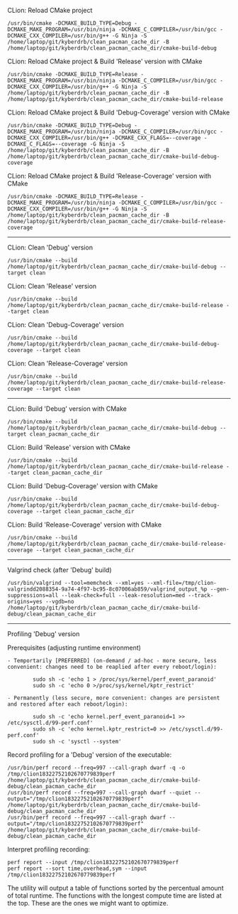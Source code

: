 CLion: Reload CMake project

    /usr/bin/cmake -DCMAKE_BUILD_TYPE=Debug -DCMAKE_MAKE_PROGRAM=/usr/bin/ninja -DCMAKE_C_COMPILER=/usr/bin/gcc -DCMAKE_CXX_COMPILER=/usr/bin/g++ -G Ninja -S /home/laptop/git/kyberdrb/clean_pacman_cache_dir -B /home/laptop/git/kyberdrb/clean_pacman_cache_dir/cmake-build-debug

CLion: Reload CMake project & Build 'Release' version with CMake

    /usr/bin/cmake -DCMAKE_BUILD_TYPE=Release -DCMAKE_MAKE_PROGRAM=/usr/bin/ninja -DCMAKE_C_COMPILER=/usr/bin/gcc -DCMAKE_CXX_COMPILER=/usr/bin/g++ -G Ninja -S /home/laptop/git/kyberdrb/clean_pacman_cache_dir -B /home/laptop/git/kyberdrb/clean_pacman_cache_dir/cmake-build-release

CLion: Reload CMake project & Build 'Debug-Coverage' version with CMake

    /usr/bin/cmake -DCMAKE_BUILD_TYPE=Debug -DCMAKE_MAKE_PROGRAM=/usr/bin/ninja -DCMAKE_C_COMPILER=/usr/bin/gcc -DCMAKE_CXX_COMPILER=/usr/bin/g++ -DCMAKE_CXX_FLAGS=--coverage -DCMAKE_C_FLAGS=--coverage -G Ninja -S /home/laptop/git/kyberdrb/clean_pacman_cache_dir -B /home/laptop/git/kyberdrb/clean_pacman_cache_dir/cmake-build-debug-coverage

CLion: Reload CMake project & Build 'Release-Coverage' version with CMake

    /usr/bin/cmake -DCMAKE_BUILD_TYPE=Release -DCMAKE_MAKE_PROGRAM=/usr/bin/ninja -DCMAKE_C_COMPILER=/usr/bin/gcc -DCMAKE_CXX_COMPILER=/usr/bin/g++ -G Ninja -S /home/laptop/git/kyberdrb/clean_pacman_cache_dir -B /home/laptop/git/kyberdrb/clean_pacman_cache_dir/cmake-build-release-coverage

---

CLion: Clean 'Debug' version

    /usr/bin/cmake --build /home/laptop/git/kyberdrb/clean_pacman_cache_dir/cmake-build-debug --target clean

CLion: Clean 'Release' version

    /usr/bin/cmake --build /home/laptop/git/kyberdrb/clean_pacman_cache_dir/cmake-build-release --target clean

CLion: Clean 'Debug-Coverage' version

    /usr/bin/cmake --build /home/laptop/git/kyberdrb/clean_pacman_cache_dir/cmake-build-debug-coverage --target clean

CLion: Clean 'Release-Coverage' version

    /usr/bin/cmake --build /home/laptop/git/kyberdrb/clean_pacman_cache_dir/cmake-build-release-coverage --target clean

---

CLion: Build 'Debug' version with CMake

    /usr/bin/cmake --build /home/laptop/git/kyberdrb/clean_pacman_cache_dir/cmake-build-debug --target clean_pacman_cache_dir

CLion: Build 'Release' version with CMake

    /usr/bin/cmake --build /home/laptop/git/kyberdrb/clean_pacman_cache_dir/cmake-build-release --target clean_pacman_cache_dir

CLion: Build 'Debug-Coverage' version with CMake

    /usr/bin/cmake --build /home/laptop/git/kyberdrb/clean_pacman_cache_dir/cmake-build-debug-coverage --target clean_pacman_cache_dir

CLion: Build 'Release-Coverage' version with CMake

    /usr/bin/cmake --build /home/laptop/git/kyberdrb/clean_pacman_cache_dir/cmake-build-release-coverage --target clean_pacman_cache_dir

---

Valgrind check (after 'Debug' build)

    /usr/bin/valgrind --tool=memcheck --xml=yes --xml-file=/tmp/clion-valgrindd2088354-9a74-4f97-bc95-8c07006ab859/valgrind_output_%p --gen-suppressions=all --leak-check=full --leak-resolution=med --track-origins=yes --vgdb=no /home/laptop/git/kyberdrb/clean_pacman_cache_dir/cmake-build-debug/clean_pacman_cache_dir

---

Profiling 'Debug' version

Prerequisites (adjusting runtime environment)

    - Temportarily [PREFERRED] (on-demand / ad-hoc - more secure, less convenient: changes need to be reaplied after every reboot/login):

            sudo sh -c 'echo 1 > /proc/sys/kernel/perf_event_paranoid'
            sudo sh -c 'echo 0 >/proc/sys/kernel/kptr_restrict'

    - Permanently (less secure, more convenient: changes are persistent and restored after each reboot/login):

            sudo sh -c 'echo kernel.perf_event_paranoid=1 >> /etc/sysctl.d/99-perf.conf'
            sudo sh -c 'echo kernel.kptr_restrict=0 >> /etc/sysctl.d/99-perf.conf'
            sudo sh -c 'sysctl --system'

Record profiling for a 'Debug' version of the executable:

    /usr/bin/perf record --freq=997 --call-graph dwarf -q -o /tmp/clion18322752102670779839perf /home/laptop/git/kyberdrb/clean_pacman_cache_dir/cmake-build-debug/clean_pacman_cache_dir
    /usr/bin/perf record --freq=997 --call-graph dwarf --quiet --output="/tmp/clion18322752102670779839perf" /home/laptop/git/kyberdrb/clean_pacman_cache_dir/cmake-build-debug/clean_pacman_cache_dir
    /usr/bin/perf record --freq=997 --call-graph dwarf --output="/tmp/clion18322752102670779839perf" /home/laptop/git/kyberdrb/clean_pacman_cache_dir/cmake-build-debug/clean_pacman_cache_dir

Interpret profiling recording:

    perf report --input /tmp/clion18322752102670779839perf
    perf report --sort time,overhead,sym --input /tmp/clion18322752102670779839perf

The utility will output a table of functions sorted by the percentual amount of total runtime. The functions with the longest compute time are listed at the top. These are the ones we might want to optimize.
